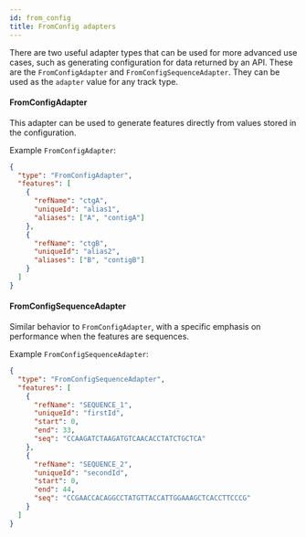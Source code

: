 ```yaml
---
id: from_config
title: FromConfig adapters
---
```


There are two useful adapter types that can be used for more advanced use cases,
such as generating configuration for data returned by an API. These are the
`FromConfigAdapter` and `FromConfigSequenceAdapter`. They can be used as the
`adapter` value for any track type.

#### FromConfigAdapter

This adapter can be used to generate features directly from values stored in the
configuration.

Example `FromConfigAdapter`:

```json
{
  "type": "FromConfigAdapter",
  "features": [
    {
      "refName": "ctgA",
      "uniqueId": "alias1",
      "aliases": ["A", "contigA"]
    },
    {
      "refName": "ctgB",
      "uniqueId": "alias2",
      "aliases": ["B", "contigB"]
    }
  ]
}
```

#### FromConfigSequenceAdapter

Similar behavior to `FromConfigAdapter`, with a specific emphasis on performance
when the features are sequences.

Example `FromConfigSequenceAdapter`:

```json
{
  "type": "FromConfigSequenceAdapter",
  "features": [
    {
      "refName": "SEQUENCE_1",
      "uniqueId": "firstId",
      "start": 0,
      "end": 33,
      "seq": "CCAAGATCTAAGATGTCAACACCTATCTGCTCA"
    },
    {
      "refName": "SEQUENCE_2",
      "uniqueId": "secondId",
      "start": 0,
      "end": 44,
      "seq": "CCGAACCACAGGCCTATGTTACCATTGGAAAGCTCACCTTCCCG"
    }
  ]
}
```
